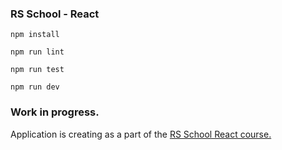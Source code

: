 ### RS School - React 

``npm install`` 

``npm run lint``  

``npm run test`` 

``npm run dev``
### Work in progress.

Application is creating as a part of the [RS School React course.](https://rs.school/react/)
